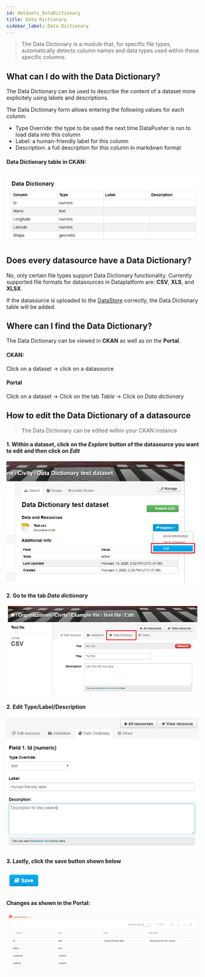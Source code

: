 ```yaml
---
id: datasets_DataDictionary
title: Data Dictionary
sidebar_label: Data Dictionary
---
```


> The Data Dictionary is a module that, for specific file types, automatically detects column names and data types used within these specific columns.

## What can I do with the Data Dictionary?

The Data Dictionary can be used to describe the content of a dataset more explicitely using labels and descriptions.

The Data Dictionary form allows entering the following values for each column:
*	Type Override: the type to be used the next time DataPusher is run to load data into this column
*	Label: a human-friendly label for this column
*   Description: a full description for this column in markdown format

#### Data Dictionary table in CKAN:
![Title](assets/Dataplatform/DataDictionary/Data_dict_CKAN.PNG)

## Does every datasource have a Data Dictionary?

No, only certain file types support Data Dictionary functionality. Currently supported file formats for datasources in Dataplatform are: **CSV**, **XLS**, and **XLSX**. 

If the datasource is uploaded to the [DataStore](datasets_AddingDatasources#datastore) correctly, the Data Dictionary table will be added.

## Where can I find the Data Dictionary?

The Data Dictionary can be viewed in **CKAN** as well as on the **Portal**.

#### CKAN: 
Click on a dataset -> click on a datasource
#### Portal
Click on a dataset -> Click on the tab *Table* -> Click on *Data dictionary*

## How to edit the Data Dictionary of a datasource

> The Data Dictionary can be edited within your CKAN instance

#### 1.  Within a dataset, click on the *Explore* button of the datasource you want to edit and then click on *Edit*

![Title](assets/Dataplatform/DataDictionary/Data_dict_edit.PNG)

#### 2. Go to the tab *Data dictionary*

![Title](assets/Dataplatform/DataDictionary/Data_dictionary_edit.png)

#### 2. Edit Type/Label/Description

![Title](assets/Dataplatform/DataDictionary/Data_dict_edit_field.PNG)



#### 3. Lastly, click the save button shown below
    
![Title](assets/Dataplatform/DataDictionary/Data_dict_save.PNG)

#### Changes as shown in the Portal:

![Title](assets/Dataplatform/DataDictionary/Data_dict_portal.PNG)
